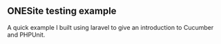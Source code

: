 ## ONESite testing example

A quick example I built using laravel to give an introduction to Cucumber and PHPUnit.